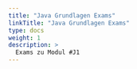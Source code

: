 ```yaml
---
title: "Java Grundlagen Exams"
linkTitle: "Java Grundlagen Exams"
type: docs
weight: 1
description: >
  Exams zu Modul #J1
---
```

